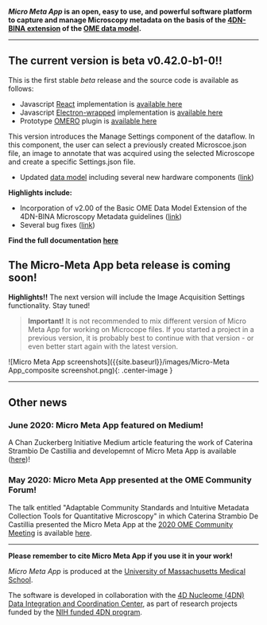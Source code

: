 
<!-- ## Micro Meta App -->

**_Micro Meta App_ is an open, easy to use, and powerful software platform to capture and manage Microscopy metadata on the basis of the [4DN-BINA extension](https://arxiv.org/abs/1910.11370) of the [OME data model](https://docs.openmicroscopy.org/ome-model/6.1.1/developers/model-overview.html).**

----

## The current version is beta v0.42.0-b1-0!!

This is the first stable *beta* release and the source code is available as follows:

* Javascript [React](https://reactjs.org/) implementation is [available here](https://github.com/WU-BIMAC/MicroMetaApp-React)
* Javascript [Electron-wrapped](https://www.electronjs.org/) implementation is [available here](https://github.com/WU-BIMAC/MicroMetaApp-Electron)
* Prototype [OMERO](https://www.openmicroscopy.org/omero/scientists/) plugin is [available here](https://github.com/WU-BIMAC/MicroMetaApp-Omero)

<!-- See the [changelog]() for more details. -->

This version introduces the Manage Settings component of the dataflow. In this component, the user can select a previously created Microscoe.json file, an image to annotate that was acquired using the selected Microscope and create a specific Settings.json file.

* Updated [data model](https://github.com/WU-BIMAC/MicroscopyMetadata4DNGuidelines/tree/master/Model/in%20progress/v02-00) including several new hardware components ([link](https://github.com/WU-BIMAC/MicroscopyMetadata4DNGuidelines/blob/master/Model/in%20progress/v02-00/4DN-BINA-OME-Microscopy%20Metadata_ER%20diagram_CORE%2BBASIC.jpg))

**Highlights include:**
* Incorporation of v2.00 of the Basic OME Data Model Extension of the 4DN-BINA Microscopy Metadata guidelines ([link]())
* Several bug fixes ([link]())

**Find the full documentation [here](https://micrometaapp-docs.readthedocs.io/en/latest/index.html)**

## The Micro-Meta App beta release is coming soon!

**Highlights!!**
The next version will include the Image Acquisition Settings functionality.
Stay tuned!

> **Important!** It is not recommended to mix different version of Micro Meta App for working on Microcope files. If you started a project in a previous version, it is probably best to continue with that version - or even better start again with the latest version.

![Micro Meta App screenshots]({{site.baseurl}}/images/Micro-Meta App_composite screenshot.png){: .center-image }

----
## Other news

### June 2020: Micro Meta App featured on Medium!
A Chan Zuckerberg Initiative Medium article featuring the work of Caterina Strambio De Castillia and developemnt of Micro Meta App is available ([here](https://medium.com/@cziscience/5-imaging-scientists-share-insights-1ece553e9da3))!

### May 2020: Micro Meta App presented at the OME Community Forum!
The talk entitled "Adaptable Community Standards and Intuitive Metadata Collection Tools for Quantitative Microscopy" in which Caterina Strambio De Castillia presented the Micro Meta App at the [2020 OME Community Meeting](https://www.openmicroscopy.org/events/ome-community-meeting-2020/) is available [here](https://www.openmicroscopy.org/events/ome-community-meeting-2020/day2/).

----
**Please remember to cite Micro Meta App if you use it in your work!**

_Micro Meta App_ is produced at the <a href="https://www.umassmed.edu/pmm/">University of Massachusetts Medical School</a>.

The software is developed in collaboration with the <a href="http://dcic.4dnucleome.org/">4D Nucleome (4DN) Data Integration and Coordination Center</a>, as part of research projects funded by the <a href="https://commonfund.nih.gov/4DNucleome">NIH funded 4DN program</a>.
